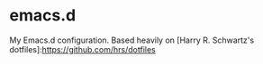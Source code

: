 # emacs.d

My Emacs.d configuration. Based heavily on [Harry R. Schwartz's dotfiles]:https://github.com/hrs/dotfiles
